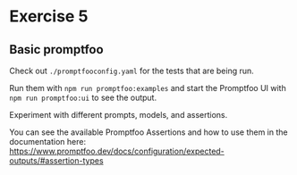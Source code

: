 # Exercise 5

## Basic promptfoo

Check out `./promptfooconfig.yaml` for the tests that are being run.

Run them with `npm run promptfoo:examples` and start the Promptfoo UI with `npm run promptfoo:ui` to see the output.

Experiment with different prompts, models, and assertions.

You can see the available Promptfoo Assertions and how to use them in the documentation here: https://www.promptfoo.dev/docs/configuration/expected-outputs/#assertion-types
